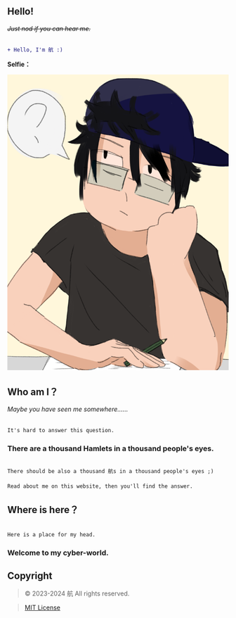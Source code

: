 ## Hello!

~~*Just nod if you can hear me.*~~

```diff

+ Hello, I'm 航 :)

```
**Selfie：**

![](Me.png)

## Who am I？

*Maybe you have seen me somewhere……*

```diff

It's hard to answer this question.

```

### **There are a thousand Hamlets in a thousand people's eyes.**

```diff

There should be also a thousand 航s in a thousand people's eyes ;)

Read about me on this website, then you'll find the answer.

```

## Where is here？

```diff

Here is a place for my head.

```

### Welcome to my cyber-world.

## Copyright


> © 2023-2024 航 All rights reserved.

> [MIT License](https://opensource.org/license/mit/)
